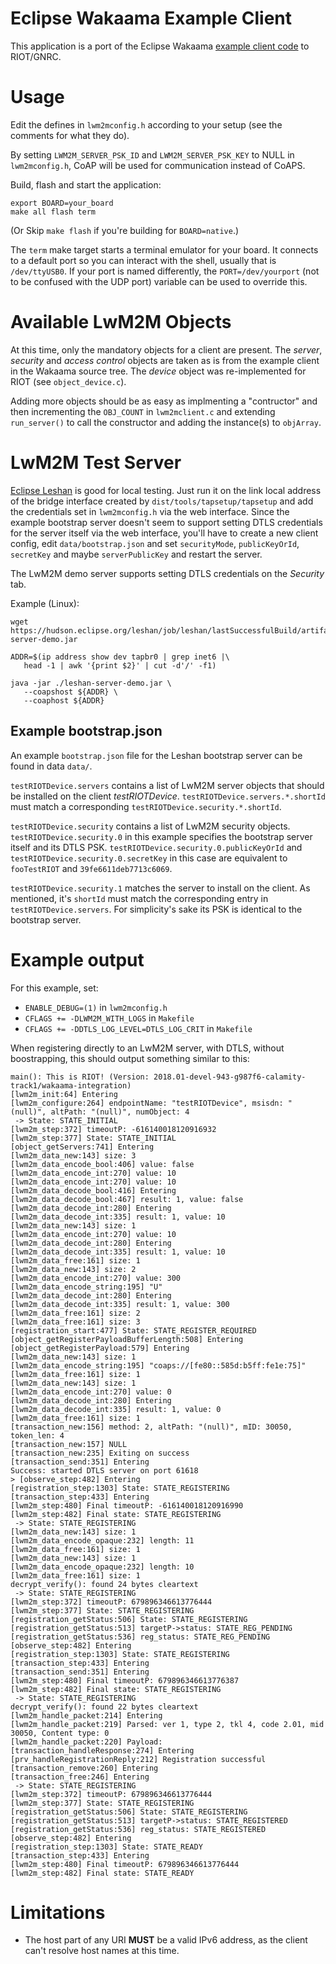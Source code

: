 Eclipse Wakaama Example Client
==============================

This application is a port of the Eclipse Wakaama [example client
code](https://github.com/eclipse/wakaama/tree/master/examples/client)
to RIOT/GNRC.

Usage
=====

Edit the defines in `lwm2mconfig.h` according to your setup (see the
comments for what they do).

By setting `LWM2M_SERVER_PSK_ID` and `LWM2M_SERVER_PSK_KEY` to NULL in
`lwm2mconfig.h`, CoAP will be used for communication instead of CoAPS.

Build, flash and start the application:
```
export BOARD=your_board
make all flash term
```

(Or Skip `make flash` if you're building for `BOARD=native`.)

The `term` make target starts a terminal emulator for your board. It
connects to a default port so you can interact with the shell, usually
that is `/dev/ttyUSB0`. If your port is named differently, the
`PORT=/dev/yourport` (not to be confused with the UDP port) variable can
be used to override this.


Available LwM2M Objects
=======================

At this time, only the mandatory objects for a client are present. The
*server*, *security* and *access control* objects are taken as is from
the example client in the Wakaama source tree. The *device* object was
re-implemented for RIOT (see `object_device.c`).

Adding more objects should be as easy as implmenting a "contructor"
and then incrementing the `OBJ_COUNT` in `lwm2mclient.c` and extending
`run_server()` to call the constructor and adding the instance(s) to
`objArray`.


LwM2M Test Server
=================

[Eclipse Leshan](https://github.com/eclipse/leshan#test-leshan-demos-locally)
is good for local testing. Just run it on the link local address of
the bridge interface created by `dist/tools/tapsetup/tapsetup` and add
the credentials set in `lwm2mconfig.h` via the web interface. Since the
example bootstrap server doesn't seem to support setting DTLS credentials
for the server itself via the web interface, you'll have to create a
new client config, edit `data/bootstrap.json` and set `securityMode`,
`publicKeyOrId`, `secretKey` and maybe `serverPublicKey` and restart
the server.

The LwM2M demo server supports setting DTLS credentials on the *Security*
tab.

Example (Linux):
```
wget https://hudson.eclipse.org/leshan/job/leshan/lastSuccessfulBuild/artifact/leshan-server-demo.jar

ADDR=$(ip address show dev tapbr0 | grep inet6 |\
   head -1 | awk '{print $2}' | cut -d'/' -f1)

java -jar ./leshan-server-demo.jar \
   --coapshost ${ADDR} \
   --coaphost ${ADDR}
```

Example bootstrap.json
----------------------

An example `bootstrap.json` file for the Leshan bootstrap server can be
found in data `data/`.

`testRIOTDevice.servers` contains a list of LwM2M
server objects that should be installed on the client
*testRIOTDevice*. `testRIOTDevice.servers.*.shortId` must match a
corresponding `testRIOTDevice.security.*.shortId`.

`testRIOTDevice.security` contains a list of LwM2M
security objects. `testRIOTDevice.security.0` in this
example specifies the bootstrap server itself and its
DTLS PSK. `testRIOTDevice.security.0.publicKeyOrId` and
`testRIOTDevice.security.0.secretKey` in this case are equivalent to
`fooTestRIOT` and `39fe6611deb7713c6069`.

`testRIOTDevice.security.1` matches the server to install on the
client. As mentioned, it's `shortId` must match the corresponding entry
in `testRIOTDevice.servers`. For simplicity's sake its PSK is identical
to the bootstrap server.


Example output
==============

For this example, set:
* `ENABLE_DEBUG=(1)` in `lwm2mconfig.h`
* `CFLAGS += -DLWM2M_WITH_LOGS` in `Makefile`
* `CFLAGS += -DDTLS_LOG_LEVEL=DTLS_LOG_CRIT` in `Makefile`

When registering directly to an LwM2M server, with DTLS, without
boostrapping, this should output something similar to this:
```
main(): This is RIOT! (Version: 2018.01-devel-943-g987f6-calamity-track1/wakaama-integration)
[lwm2m_init:64] Entering
[lwm2m_configure:264] endpointName: "testRIOTDevice", msisdn: "(null)", altPath: "(null)", numObject: 4
 -> State: STATE_INITIAL
[lwm2m_step:372] timeoutP: -616140018120916932
[lwm2m_step:377] State: STATE_INITIAL
[object_getServers:741] Entering
[lwm2m_data_new:143] size: 3
[lwm2m_data_encode_bool:406] value: false
[lwm2m_data_encode_int:270] value: 10
[lwm2m_data_encode_int:270] value: 10
[lwm2m_data_decode_bool:416] Entering
[lwm2m_data_decode_bool:467] result: 1, value: false
[lwm2m_data_decode_int:280] Entering
[lwm2m_data_decode_int:335] result: 1, value: 10
[lwm2m_data_new:143] size: 1
[lwm2m_data_encode_int:270] value: 10
[lwm2m_data_decode_int:280] Entering
[lwm2m_data_decode_int:335] result: 1, value: 10
[lwm2m_data_free:161] size: 1
[lwm2m_data_new:143] size: 2
[lwm2m_data_encode_int:270] value: 300
[lwm2m_data_encode_string:195] "U"
[lwm2m_data_decode_int:280] Entering
[lwm2m_data_decode_int:335] result: 1, value: 300
[lwm2m_data_free:161] size: 2
[lwm2m_data_free:161] size: 3
[registration_start:477] State: STATE_REGISTER_REQUIRED
[object_getRegisterPayloadBufferLength:508] Entering
[object_getRegisterPayload:579] Entering
[lwm2m_data_new:143] size: 1
[lwm2m_data_encode_string:195] "coaps://[fe80::585d:b5ff:fe1e:75]"
[lwm2m_data_free:161] size: 1
[lwm2m_data_new:143] size: 1
[lwm2m_data_encode_int:270] value: 0
[lwm2m_data_decode_int:280] Entering
[lwm2m_data_decode_int:335] result: 1, value: 0
[lwm2m_data_free:161] size: 1
[transaction_new:156] method: 2, altPath: "(null)", mID: 30050, token_len: 4
[transaction_new:157] NULL
[transaction_new:235] Exiting on success
[transaction_send:351] Entering
Success: started DTLS server on port 61618
> [observe_step:482] Entering
[registration_step:1303] State: STATE_REGISTERING
[transaction_step:433] Entering
[lwm2m_step:480] Final timeoutP: -616140018120916990
[lwm2m_step:482] Final state: STATE_REGISTERING
 -> State: STATE_REGISTERING
[lwm2m_data_new:143] size: 1
[lwm2m_data_encode_opaque:232] length: 11
[lwm2m_data_free:161] size: 1
[lwm2m_data_new:143] size: 1
[lwm2m_data_encode_opaque:232] length: 10
[lwm2m_data_free:161] size: 1
decrypt_verify(): found 24 bytes cleartext
 -> State: STATE_REGISTERING
[lwm2m_step:372] timeoutP: 679896346613776444
[lwm2m_step:377] State: STATE_REGISTERING
[registration_getStatus:506] State: STATE_REGISTERING
[registration_getStatus:513] targetP->status: STATE_REG_PENDING
[registration_getStatus:536] reg_status: STATE_REG_PENDING
[observe_step:482] Entering
[registration_step:1303] State: STATE_REGISTERING
[transaction_step:433] Entering
[transaction_send:351] Entering
[lwm2m_step:480] Final timeoutP: 679896346613776387
[lwm2m_step:482] Final state: STATE_REGISTERING
 -> State: STATE_REGISTERING
decrypt_verify(): found 22 bytes cleartext
[lwm2m_handle_packet:214] Entering
[lwm2m_handle_packet:219] Parsed: ver 1, type 2, tkl 4, code 2.01, mid 30050, Content type: 0
[lwm2m_handle_packet:220] Payload:
[transaction_handleResponse:274] Entering
[prv_handleRegistrationReply:212] Registration successful
[transaction_remove:260] Entering
[transaction_free:246] Entering
 -> State: STATE_REGISTERING
[lwm2m_step:372] timeoutP: 679896346613776444
[lwm2m_step:377] State: STATE_REGISTERING
[registration_getStatus:506] State: STATE_REGISTERING
[registration_getStatus:513] targetP->status: STATE_REGISTERED
[registration_getStatus:536] reg_status: STATE_REGISTERED
[observe_step:482] Entering
[registration_step:1303] State: STATE_READY
[transaction_step:433] Entering
[lwm2m_step:480] Final timeoutP: 679896346613776444
[lwm2m_step:482] Final state: STATE_READY
```


Limitations
===========

* The host part of any URI **MUST** be a valid IPv6 address, as the
  client can't resolve host names at this time.
